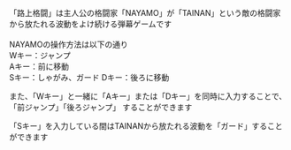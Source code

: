 「路上格闘」は主人公の格闘家「NAYAMO」が「TAINAN」という敵の格闘家から放たれる波動をよけ続ける弾幕ゲームです<br>
<br>
NAYAMOの操作方法は以下の通り<br>
Wキー：ジャンプ<br>
Aキー：前に移動<br>
Sキー：しゃがみ、ガード
Dキー：後ろに移動

また、「Wキー」と一緒に「Aキー」または「Dキー」を同時に入力することで、「前ジャンプ」「後ろジャンプ」
することができます

「Sキー」を入力している間はTAINANから放たれる波動を「ガード」することができます
